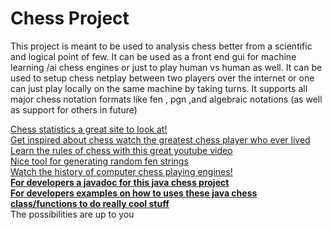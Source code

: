 # Chess Project
<p>This project is meant to be used to analysis chess better from a scientific and logical point of few. 
It can be used as a front end gui for machine learning /ai chess engines or just to play human vs human as well.
It can be used to setup chess netplay between two players over the internet or one can just play locally on the same machine by taking turns.
It supports all major chess notation formats like fen , pgn ,and algebraic notations (as well as support for others in future)
</p>
<a href="https://wismuth.com/chess/statistics-games.html">Chess statistics a great site to look at!</a>
<br>
<a href="https://www.imdb.com/video/vi1655243033?playlistId=tt0379296">Get inspired about chess watch the greatest chess player who ever lived</a>
<br>
<a href="https://www.youtube.com/watch?v=SM2fcenx7KU">Learn the rules of chess with this great youtube video</a>
<br>
<a href="http://bernd.bplaced.net/fengenerator/fengenerator.html">Nice tool for generating random fen strings</a>
<br>
<a href="https://www.youtube.com/watch?v=wljgxS7tZVE">Watch the history of computer chess playing engines!</a>
<br>
<B><a href="https://nate-fidalgo.github.io/chess/">For developers a javadoc for this java chess project </a></B>
<br>
<B><a href="https://github.com/nate-fidalgo/chess/wiki">For developers examples on how to uses these java chess class/functions to do really cool stuff</a></B>
<br>
The possibilities are up to you
